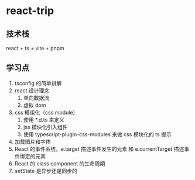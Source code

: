 # react-trip

## 技术栈

react + ts + vite + pnpm

## 学习点

1. tsconfig 的简单讲解
2. react 设计理念
   1. 单向数据流
   2. 虚拟 dom
3. css 模组化（css module）
   1. 使用 \*.d.ts 来定义
   2. jss 模块化引入组件
   3. 使用 typescript-plugin-css-modules 来做 css 模块化的 ts 提示
4. 加载图片和字体
5. React 的事件系统，e.target 描述事件发生的元素 和 e.currentTarget 描述事件绑定的元素
6. React 的 class component 的生命周期
7. setState 是异步还是同步的
